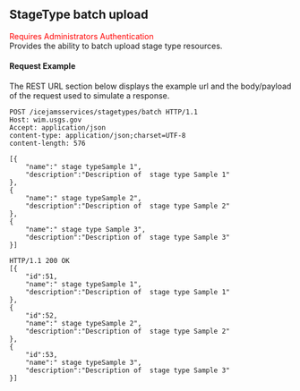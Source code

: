 ## StageType batch upload
<span style="color:red">Requires Administrators Authentication</span>   
Provides the ability to batch upload  stage type resources.

#### Request Example
The REST URL section below displays the example url and the body/payload of the request used to simulate a response.

```
POST /icejamsservices/stagetypes/batch HTTP/1.1
Host: wim.usgs.gov
Accept: application/json
content-type: application/json;charset=UTF-8
content-length: 576

[{
    "name":" stage typeSample 1",
    "description":"Description of  stage type Sample 1"
},
{
    "name":" stage typeSample 2",
    "description":"Description of  stage type Sample 2"
},
{
    "name":" stage type Sample 3",
    "description":"Description of  stage type Sample 3"
}]
```

```
HTTP/1.1 200 OK
[{
	"id":51,
    "name":" stage typeSample 1",
    "description":"Description of  stage type Sample 1"
},
{
	"id":52,
    "name":" stage typeSample 2",
    "description":"Description of  stage type Sample 2"
},
{
	"id":53,
    "name":" stage typeSample 3",
    "description":"Description of  stage type Sample 3"
}]
```